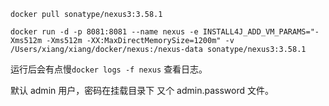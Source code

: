 ```
docker pull sonatype/nexus3:3.58.1
```

```
docker run -d -p 8081:8081 --name nexus -e INSTALL4J_ADD_VM_PARAMS="-Xms512m -Xms512m -XX:MaxDirectMemorySize=1200m" -v /Users/xiang/xiang/docker/nexus:/nexus-data sonatype/nexus3:3.58.1
```

运行后会有点慢`docker logs -f nexus` 查看日志。

默认 admin 用户，密码在挂载目录下 又个 admin.password 文件。